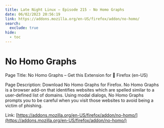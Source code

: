 ```yaml
---
title: Late Night Linux – Episode 215 - No Homo Graphs
date: 06/02/2023 20:56:19
link: https://addons.mozilla.org/en-US/firefox/addon/no-homo/
search:
  exclude: true
hide:
  - toc
---
```


# No Homo Graphs

Page Title: No Homo Graphs – Get this Extension for 🦊 Firefox (en-US)

Page Description: Download No Homo Graphs for Firefox. No Homo Graphs is a browser add-on that identifies websites which are spelled similar to a user-defined list of domains. Using modal dialogs, No Homo Graphs prompts you to be careful when you visit those websites to avoid being a victim of phishing. 

Link: [https://addons.mozilla.org/en-US/firefox/addon/no-homo/](https://addons.mozilla.org/en-US/firefox/addon/no-homo/)